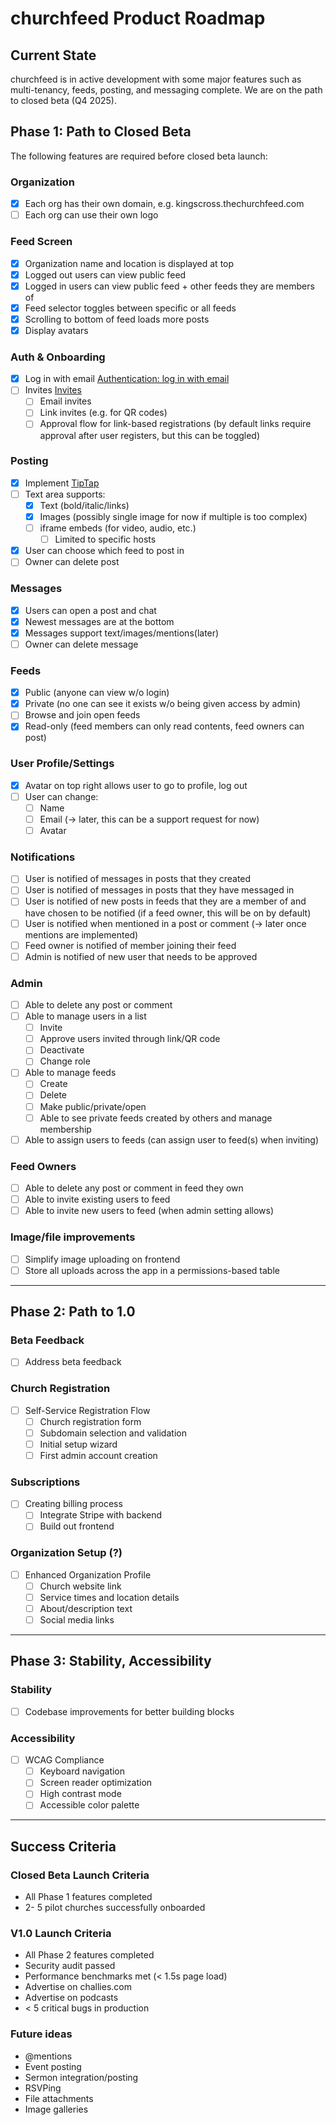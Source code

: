 # churchfeed Product Roadmap

## Current State

churchfeed is in active development with some major features such as multi-tenancy, feeds, posting, and messaging complete. We are on the path to closed beta (Q4 2025).

## Phase 1: Path to Closed Beta

The following features are required before closed beta launch:

### Organization

- [x] Each org has their own domain, e.g. kingscross.thechurchfeed.com
- [ ] Each org can use their own logo

### Feed Screen

- [x] Organization name and location is displayed at top
- [x] Logged out users can view public feed
- [x] Logged in users can view public feed + other feeds they are members of
- [x] Feed selector toggles between specific or all feeds
- [x] Scrolling to bottom of feed loads more posts
- [x] Display avatars

### Auth & Onboarding

- [x] Log in with email [Authentication: log in with email](https://github.com/NolanPic/churchfeed/issues/34)
- [ ] Invites [Invites](https://github.com/NolanPic/churchfeed/issues/35)
  - [ ] Email invites
  - [ ] Link invites (e.g. for QR codes)
  - [ ] Approval flow for link-based registrations (by default links require approval after user registers, but this can be toggled)

### Posting

- [x] Implement [TipTap](https://tiptap.dev/)
- [ ] Text area supports:
  - [x] Text (bold/italic/links)
  - [x] Images (possibly single image for now if multiple is too complex)
  - [ ] iframe embeds (for video, audio, etc.)
    - [ ] Limited to specific hosts
- [x] User can choose which feed to post in
- [ ] Owner can delete post

### Messages

- [x] Users can open a post and chat
- [x] Newest messages are at the bottom
- [x] Messages support text/images/mentions(later)
- [ ] Owner can delete message

### Feeds

- [x] Public (anyone can view w/o login)
- [x] Private (no one can see it exists w/o being given access by admin)
- [ ] Browse and join open feeds
- [x] Read-only (feed members can only read contents, feed owners can post)

### User Profile/Settings

- [x] Avatar on top right allows user to go to profile, log out
- [ ] User can change:
  - [ ] Name
  - [ ] Email (→ later, this can be a support request for now)
  - [ ] Avatar

### Notifications

- [ ] User is notified of messages in posts that they created
- [ ] User is notified of messages in posts that they have messaged in
- [ ] User is notified of new posts in feeds that they are a member of and have chosen to be notified (if a feed owner, this will be on by default)
- [ ] User is notified when mentioned in a post or comment (→ later once mentions are implemented)
- [ ] Feed owner is notified of member joining their feed
- [ ] Admin is notified of new user that needs to be approved

### Admin

- [ ] Able to delete any post or comment
- [ ] Able to manage users in a list
  - [ ] Invite
  - [ ] Approve users invited through link/QR code
  - [ ] Deactivate
  - [ ] Change role
- [ ] Able to manage feeds
  - [ ] Create
  - [ ] Delete
  - [ ] Make public/private/open
  - [ ] Able to see private feeds created by others and manage membership
- [ ] Able to assign users to feeds (can assign user to feed(s) when inviting)

### Feed Owners

- [ ] Able to delete any post or comment in feed they own
- [ ] Able to invite existing users to feed
- [ ] Able to invite new users to feed (when admin setting allows)

### Image/file improvements

- [ ] Simplify image uploading on frontend
- [ ] Store all uploads across the app in a permissions-based table

---

## Phase 2: Path to 1.0

### Beta Feedback

- [ ] Address beta feedback

### Church Registration

- [ ] Self-Service Registration Flow
  - [ ] Church registration form
  - [ ] Subdomain selection and validation
  - [ ] Initial setup wizard
  - [ ] First admin account creation

### Subscriptions

- [ ] Creating billing process
  - [ ] Integrate Stripe with backend
  - [ ] Build out frontend

### Organization Setup (?)

- [ ] Enhanced Organization Profile
  - [ ] Church website link
  - [ ] Service times and location details
  - [ ] About/description text
  - [ ] Social media links

---

## Phase 3: Stability, Accessibility

### Stability

- [ ] Codebase improvements for better building blocks

### Accessibility

- [ ] WCAG Compliance
  - [ ] Keyboard navigation
  - [ ] Screen reader optimization
  - [ ] High contrast mode
  - [ ] Accessible color palette

---

## Success Criteria

### Closed Beta Launch Criteria

- All Phase 1 features completed
- 2- 5 pilot churches successfully onboarded

### V1.0 Launch Criteria

- All Phase 2 features completed
- Security audit passed
- Performance benchmarks met (< 1.5s page load)
- Advertise on challies.com
- Advertise on podcasts
- < 5 critical bugs in production

### Future ideas

- @mentions
- Event posting
- Sermon integration/posting
- RSVPing
- File attachments
- Image galleries

